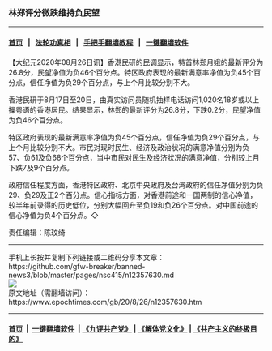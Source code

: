 ### 林郑评分微跌维持负民望
------------------------

#### [首页](https://github.com/gfw-breaker/banned-news3/blob/master/README.md) &nbsp;&nbsp;|&nbsp;&nbsp; [法轮功真相](https://github.com/begood0513/basic/blob/master/README.md)  &nbsp;&nbsp;|&nbsp;&nbsp; [手把手翻墙教程](https://github.com/gfw-breaker/guides/wiki)  &nbsp;&nbsp;|&nbsp;&nbsp; [一键翻墙软件](https://github.com/gfw-breaker/nogfw/blob/master/README.md)  



<div><p>
 【大纪元2020年08月26日讯】香港民研的民调显示，特首林郑月娥的最新评分为26.8分，民望净值为负46个百分点。特区政府表现的最新满意率净值为负45个百分点，信任净值为负29个百分点，与上个月比较分别不大。
</p>
<p>
 香港民研于8月17日至20日，由真实访问员随机抽样电话访问1,020名18岁或以上操粤语的香港居民。结果显示，林郑的最新评分为26.8分，下跌0.2分，民望净值为负46个百分点。
</p>
<p>
 特区政府表现的最新满意率净值为负45个百分点，信任净值为负29个百分点，与上个月比较分别不大。市民对现时民生、经济及政治状况的满意净值分别为负57、负61及负68个百分点，当中市民对民生及经济状况的满意净值，分别较上月下跌7及9个百分点。
</p>
<p>
 政府信任程度方面，香港特区政府、北京中央政府及台湾政府的信任净值分别为负29、负29及正2个百分点。信心指标方面，对香港前途和一国两制的信心净值，较半年前录得的历史低位，分别大幅回升至负19和负26个百分点。对中国前途的信心净值为负4个百分点。◇
</p>
<p>
 责任编辑：陈玟绮
</p>
<p>
</p>
</div>
<hr/>
手机上长按并复制下列链接或二维码分享本文章：<br/>
https://github.com/gfw-breaker/banned-news3/blob/master/pages/nsc415/n12357630.md <br/>
<a href='https://github.com/gfw-breaker/banned-news3/blob/master/pages/nsc415/n12357630.md'><img src='https://github.com/gfw-breaker/banned-news3/blob/master/pages/nsc415/n12357630.md.png'/></a> <br/>
原文地址（需翻墙访问）：https://www.epochtimes.com/gb/20/8/26/n12357630.htm


------------------------
#### [首页](https://github.com/gfw-breaker/banned-news3/blob/master/README.md) &nbsp;|&nbsp; [一键翻墙软件](https://github.com/gfw-breaker/nogfw/blob/master/README.md) &nbsp;| [《九评共产党》](https://github.com/gfw-breaker/9ping.md/blob/master/README.md#九评之一评共产党是什么) | [《解体党文化》](https://github.com/gfw-breaker/jtdwh.md/blob/master/README.md) | [《共产主义的终极目的》](https://github.com/gfw-breaker/gczydzjmd.md/blob/master/README.md)


<img src='http://gfw-breaker.win/banned-news3/pages/nsc415/n12357630.md' width='0px' height='0px'/>